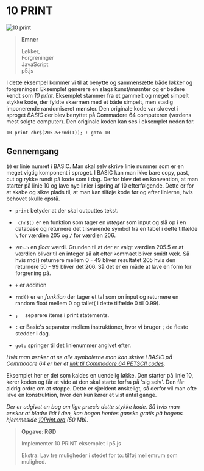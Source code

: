 # 10 PRINT

![10 print](https://i0.wp.com/digitalsouls.com/wp/wp-content/uploads/2014/07/10print504.gif)

> **Emner**
>
> Løkker,<br/>
> Forgreninger<br/>
> JavaScript<br/>
> p5.js



I dette eksempel kommer vi til at benytte og sammensætte både løkker og forgreninger. Eksemplet generere en slags kunst/møsnter og er bedere kendt som *10 print*. Eksemplet stammer fra et gammelt og meget simpelt stykke kode, der fyldte skærmen med et både simpelt, men stadig imponerende randomiseret mønster. Den originale kode var skrevet i sproget *BASIC* der blev benyttet på Commadore 64 computeren (verdens mest solgte computer). Den originale koden kan ses i eksemplet neden for.



```basic
10 print chr$(205.5+rnd(1)); : goto 10
```



## Gennemgang

`10` er linie numret i BASIC. Man skal selv skrive linie nummer som er en meget vigtig komponent i sproget. I BASIC kan man ikke bare copy, past, cut og rykke rundt på kode som i dag. Derfor blev det en konvention, at man starter på linie 10 og lave nye linier i spring af 10 efterfølgende. Dette er for at skabe og sikre plads til, at man kan tilføje kode før og efter linierne, hvis behovet skulle opstå. 



- `print` betyder at der skal outputtes tekst. 

- ` chr$()` er en funktion som tager en *integer* som input og slå op i en database og returnere det tilsvarende symbol fra en tabel i dette tilfælde `\` for værdien 205 og `/` for værdien 206.

- `205.5` en *float* værdi. Grunden til at der er valgt værdien 205.5 er at værdien bliver til en integer så alt efter kommaet bliver smidt væk. Så hvis rnd() returnere mellem 0 - 49 bliver resultatet 205 hvis den returnere 50 - 99 bliver det 206. Så det er en måde at lave en form for forgrening på.
- `+` er addition

- `rnd()` er en *funktion* der tager et tal som on input og returnere en random float mellem 0 og tallet( i dette tilfælde 0 til 0.99). 

- `;  ` separere items i print statements.

- `:` er Basic's separator mellem instruktioner, hvor vi bruger  `;` de fleste stedder i dag. 

- `goto` springer til det linienummer angivet efter.



*Hvis man øsnker at se alle symbolerne man kan skrive i BASIC på Commodore 64 er her et [link til Commodore 64 PETSCII codes](https://sta.c64.org/cbm64pet.html).*



Eksemplet her er det som kaldes en uendelig løkke. Den starter på linie 10, kører koden og får at vide at den skal starte forfra på 'sig selv'. Den får aldrig ordre om at stoppe. Dette er sjældent ønskeligt, så derfor vil man ofte lave en konstruktion, hvor den kun kører et vist antal gange.

 

*Der er udgivet en bog om lige præcis dette stykke kode. Så hvis man ønsker at bladre lidt i den, kan bogen hentes ganske gratis på bogens hjemmeside [10Print.org](https://10print.org/10_PRINT_121114.pdf) (50 Mb).*



> **Opgave: RØD**
>
> Implementer 10 PRINT eksemplet i p5.js
>
> Ekstra: Lav tre muligheder i stedet for to: tilføj mellemrum som mulighed.













